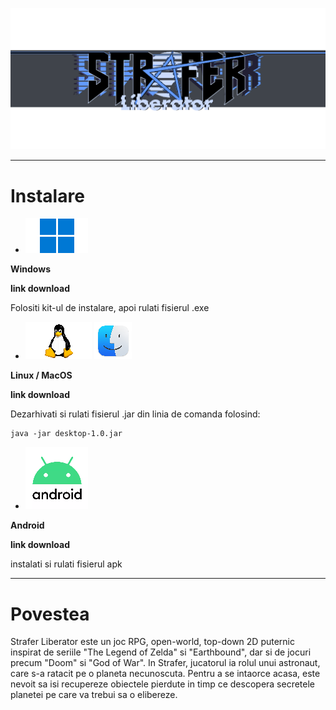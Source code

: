 
![strafer-liberator-master/assets/images/UI/menu/mainMenu/logo.png](strafer-liberator-master/assets/images/UI/menu/mainMenu/logo.png)


----------


# Instalare
- ![Documentatie/Dita/images/windows.png](Documentatie/Dita/images/windows.png)

**Windows** 

**link download**

Folositi kit-ul de instalare, apoi rulati fisierul .exe


- ![Documentatie/Dita/images/linux.png](Documentatie/Dita/images/linux.png) ![Documentatie/Dita/images/macos.png](Documentatie/Dita/images/macos.png)

**Linux / MacOS**

**link download**

Dezarhivati si rulati fisierul .jar din linia de comanda folosind:
```
java -jar desktop-1.0.jar
```

- ![Documentatie/Dita/images/android.png](Documentatie/Dita/images/android.png)

**Android**

**link download**

instalati si rulati fisierul apk 

----------
# Povestea
Strafer Liberator este un joc RPG, open-world, top-down 2D puternic inspirat de seriile "The Legend of Zelda" si "Earthbound", dar si de jocuri precum "Doom" si "God of War". 
In Strafer, jucatorul ia rolul unui astronaut, care s-a ratacit pe o planeta necunoscuta. Pentru a se intaorce acasa, este nevoit sa isi recupereze obiectele pierdute in timp ce descopera secretele planetei  pe care va trebui sa o elibereze.
